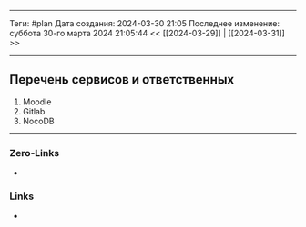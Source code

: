 ___
Теги: #plan
Дата создания: 2024-03-30 21:05 
Последнее изменение: суббота 30-го марта 2024 21:05:44
<< [[2024-03-29]] | [[2024-03-31]] >> 
___
## Перечень сервисов и ответственных

1. Moodle
2. Gitlab
3. NocoDB

___
### Zero-Links
- 

### Links
- 
